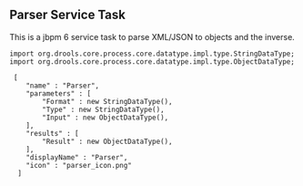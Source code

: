 Parser Service Task
--

This is a jbpm 6 service task to parse XML/JSON to objects and the inverse.


~~~
import org.drools.core.process.core.datatype.impl.type.StringDataType;
import org.drools.core.process.core.datatype.impl.type.ObjectDataType;

 [
    "name" : "Parser",
    "parameters" : [
        "Format" : new StringDataType(),
        "Type" : new StringDataType(),
        "Input" : new ObjectDataType(),
    ],
    "results" : [
        "Result" : new ObjectDataType(),
    ],
    "displayName" : "Parser",
    "icon" : "parser_icon.png"
  ]
~~~

